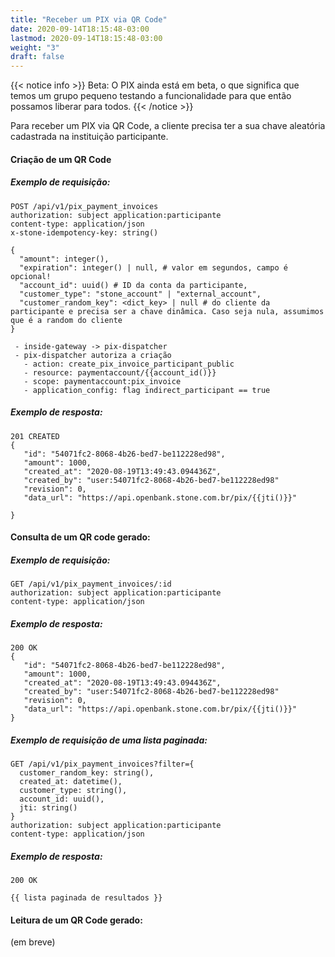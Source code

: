 ```yaml
---
title: "Receber um PIX via QR Code"
date: 2020-09-14T18:15:48-03:00
lastmod: 2020-09-14T18:15:48-03:00
weight: "3"
draft: false
---
```

{{< notice info >}}
Beta: O PIX ainda está em beta, o que significa que temos um grupo pequeno testando a funcionalidade para que então possamos liberar para todos.
{{< /notice >}}

Para receber um PIX via QR Code, a cliente precisa ter a sua chave aleatória cadastrada na instituição participante.

#### Criação de um QR Code

##### Exemplo de requisição:
```textmate
POST /api/v1/pix_payment_invoices
authorization: subject application:participante
content-type: application/json
x-stone-idempotency-key: string()

{
  "amount": integer(),
  "expiration": integer() | null, # valor em segundos, campo é opcional!
  "account_id": uuid() # ID da conta da participante,
  "customer_type": "stone_account" | "external_account",
  "customer_random_key": <dict_key> | null # do cliente da participante e precisa ser a chave dinâmica. Caso seja nula, assumimos que é a random do cliente
}

 - inside-gateway -> pix-dispatcher
 - pix-dispatcher autoriza a criação
   - action: create_pix_invoice_participant_public
   - resource: paymentaccount/{{account_id()}}
   - scope: paymentaccount:pix_invoice
   - application_config: flag indirect_participant == true
```

##### Exemplo de resposta:
```textmate
201 CREATED
{
   "id": "54071fc2-8068-4b26-bed7-be112228ed98",
   "amount": 1000,
   "created_at": "2020-08-19T13:49:43.094436Z",
   "created_by": "user:54071fc2-8068-4b26-bed7-be112228ed98"
   "revision": 0,
   "data_url": "https://api.openbank.stone.com.br/pix/{{jti()}}" 

}
```

#### Consulta de um QR code gerado:

##### Exemplo de requisição:
```textmate
GET /api/v1/pix_payment_invoices/:id
authorization: subject application:participante
content-type: application/json
```
##### Exemplo de resposta:
```textmate
200 OK
{
   "id": "54071fc2-8068-4b26-bed7-be112228ed98",
   "amount": 1000,
   "created_at": "2020-08-19T13:49:43.094436Z",
   "created_by": "user:54071fc2-8068-4b26-bed7-be112228ed98"
   "revision": 0,
   "data_url": "https://api.openbank.stone.com.br/pix/{{jti()}}" 
}
```
##### Exemplo de requisição de uma lista paginada:
```textmate
GET /api/v1/pix_payment_invoices?filter={
  customer_random_key: string(), 
  created_at: datetime(), 
  customer_type: string(), 
  account_id: uuid(),
  jti: string()
}
authorization: subject application:participante
content-type: application/json
```

##### Exemplo de resposta:
```textmate
200 OK

{{ lista paginada de resultados }}
```

#### Leitura de um QR Code gerado:
(em breve)